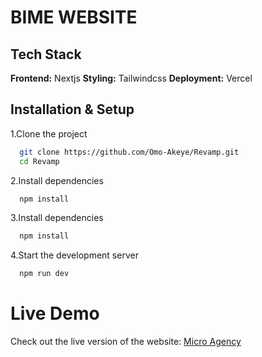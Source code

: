 
# BIME WEBSITE



## Tech Stack

**Frontend:** Nextjs
**Styling:** Tailwindcss
**Deployment:** Vercel


## Installation & Setup

1.Clone the project
```bash
  git clone https://github.com/Omo-Akeye/Revamp.git
  cd Revamp
```
2.Install dependencies

```bash
  npm install
```
3.Install dependencies

```bash
  npm install
```

4.Start the development server

```bash
  npm run dev
```

# Live Demo
Check out the live version of the website: [Micro Agency](https://revamp-xi.vercel.app/)